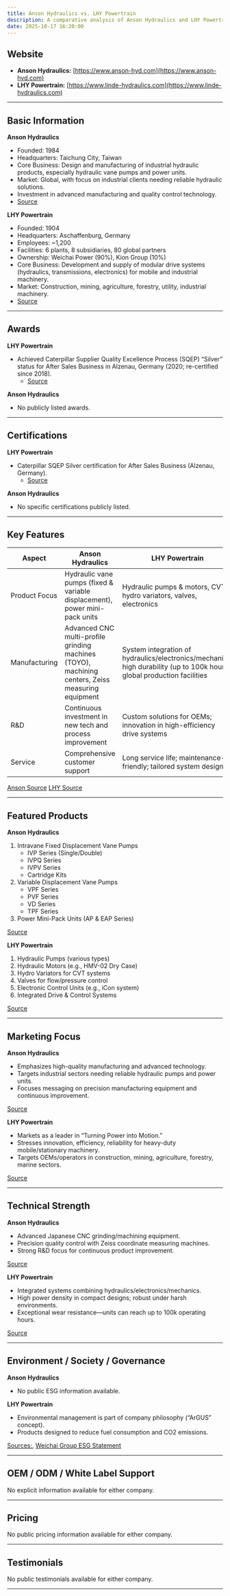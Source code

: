 ```yaml
---
title: Anson Hydraulics vs. LHY Powertrain
description: A comparative analysis of Anson Hydraulics and LHY Powertrain in the hydraulic systems manufacturing sector.
date: 2025-10-17 16:20:00
---
```


## Website
- **Anson Hydraulics:** [https://www.anson-hyd.com](https://www.anson-hyd.com)
- **LHY Powertrain:** [https://www.linde-hydraulics.com](https://www.linde-hydraulics.com)

---

## Basic Information

**Anson Hydraulics**
- Founded: 1984
- Headquarters: Taichung City, Taiwan
- Core Business: Design and manufacturing of industrial hydraulic products, especially hydraulic vane pumps and power units.
- Market: Global, with focus on industrial clients needing reliable hydraulic solutions.
- Investment in advanced manufacturing and quality control technology.
- [Source](https://www.anson-hyd.com)

**LHY Powertrain**
- Founded: 1904
- Headquarters: Aschaffenburg, Germany
- Employees: ~1,200
- Facilities: 6 plants, 8 subsidiaries, 80 global partners
- Ownership: Weichai Power (90%), Kion Group (10%)
- Core Business: Development and supply of modular drive systems (hydraulics, transmissions, electronics) for mobile and industrial machinery.
- Market: Construction, mining, agriculture, forestry, utility, industrial machinery.
- [Source](https://www.linde-hydraulics.com/us/company/)

---

## Awards

**LHY Powertrain**
- Achieved Caterpillar Supplier Quality Excellence Process (SQEP) “Silver” status for After Sales Business in Alzenau, Germany (2020; re-certified since 2018).
  - [Source](https://www.linde-hydraulics.com/neuigkeit/successful-sqep-re-certification-by-caterpillar/)

**Anson Hydraulics**
- No publicly listed awards.

---

## Certifications

**LHY Powertrain**
- Caterpillar SQEP Silver certification for After Sales Business (Alzenau, Germany).
  - [Source](https://www.linde-hydraulics.com/neuigkeit/successful-sqep-re-certification-by-caterpillar/)

**Anson Hydraulics**
- No specific certifications publicly listed.

---

## Key Features

| Aspect                | Anson Hydraulics                                                                                       | LHY Powertrain                                                                                                           |
|-----------------------|--------------------------------------------------------------------------------------------------------|--------------------------------------------------------------------------------------------------------------------------|
| Product Focus         | Hydraulic vane pumps (fixed & variable displacement), power mini-pack units                            | Hydraulic pumps & motors, CVT hydro variators, valves, electronics                                                       |
| Manufacturing         | Advanced CNC multi-profile grinding machines (TOYO), machining centers, Zeiss measuring equipment      | System integration of hydraulics/electronics/mechanics; high durability (up to 100k hours); global production facilities |
| R&D                   | Continuous investment in new tech and process improvement                                              | Custom solutions for OEMs; innovation in high-efficiency drive systems                                                   |
| Service               | Comprehensive customer support                                                                         | Long service life; maintenance-friendly; tailored system design                                                          |

[Anson Source](https://www.anson-hyd.com)
[LHY Source](https://www.linde-hydraulics.com)

---

## Featured Products

**Anson Hydraulics**
1. Intravane Fixed Displacement Vane Pumps
   - IVP Series (Single/Double)
   - IVPQ Series
   - IVPV Series
   - Cartridge Kits
2. Variable Displacement Vane Pumps
   - VPF Series
   - PVF Series
   - VD Series
   - TPF Series
3. Power Mini-Pack Units (AP & EAP Series)

[Source](https://www.anson-hyd.com)

**LHY Powertrain**
1. Hydraulic Pumps (various types)
2. Hydraulic Motors (e.g., HMV-02 Dry Case)
3. Hydro Variators for CVT systems
4. Valves for flow/pressure control
5. Electronic Control Units (e.g., iCon system)
6. Integrated Drive & Control Systems

[Source](https://www.linde-hydraulics.com/)

---

## Marketing Focus

**Anson Hydraulics**
- Emphasizes high-quality manufacturing and advanced technology.
- Targets industrial sectors needing reliable hydraulic pumps and power units.
- Focuses messaging on precision manufacturing equipment and continuous improvement.

[Source](https://www.anson-hyd.com)

**LHY Powertrain**
- Markets as a leader in “Turning Power into Motion.”
- Stresses innovation, efficiency, reliability for heavy-duty mobile/stationary machinery.
- Targets OEMs/operators in construction, mining, agriculture, forestry, marine sectors.

[Source](https://www.linde-hydraulics.com)

---

## Technical Strength

**Anson Hydraulics**
- Advanced Japanese CNC grinding/machining equipment.
- Precision quality control with Zeiss coordinate measuring machines.
- Strong R&D focus for continuous product improvement.

[Source](https://www.anson-hyd.com)

**LHY Powertrain**
- Integrated systems combining hydraulics/electronics/mechanics.
- High power density in compact designs; robust under harsh environments.
- Exceptional wear resistance—units can reach up to 100k operating hours.

[Source](https://www.linde-hydraulics.com/)

---

## Environment / Society / Governance

**Anson Hydraulics**
- No public ESG information available.

**LHY Powertrain**
- Environmental management is part of company philosophy (“ArGUS” concept).
- Products designed to reduce fuel consumption and CO2 emissions.

[Sources:](https://www.linde-hydraulics.com/en/main_page/company_1/qualityenvironment/qualityenvironment_1.html), [Weichai Group ESG Statement](https://en.weichai.com/sy_94/sy_common/cyqy/202207/t20220721_87365.htm)

---

## OEM / ODM / White Label Support

No explicit information available for either company.

---

## Pricing

No public pricing information available for either company.

---

## Testimonials

No public testimonials available for either company.

---